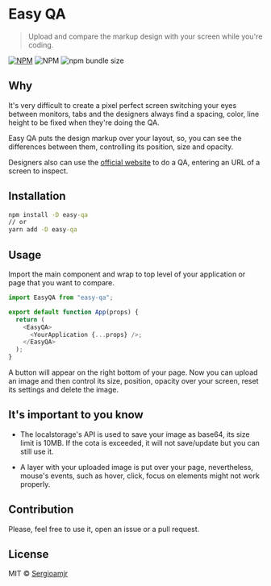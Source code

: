 # Easy QA

> Upload and compare the markup design with your screen while you're coding.

[![NPM](https://img.shields.io/npm/v/easy-qa.svg)](https://www.npmjs.com/package/easy-qa) ![NPM](https://img.shields.io/npm/l/easy-qa) ![npm bundle size](https://img.shields.io/bundlephobia/min/easy-qa)

## Why

It's very difficult to create a pixel perfect screen switching your eyes between monitors, tabs and the designers always find a spacing, color, line height to be fixed when they're doing the QA.

Easy QA puts the design markup over your layout, so, you can see the differences between them, controlling its position, size and opacity.

Designers also can use the [official website](https://easy-qa.netlify.app/#/) to do a QA, entering an URL of a screen to inspect.

## Installation

```cmd
npm install -D easy-qa
// or
yarn add -D easy-qa
```

## Usage

Import the main component and wrap to top level of your application or page that you want to compare.

```javascript
import EasyQA from "easy-qa";

export default function App(props) {
  return (
    <EasyQA>
      <YourApplication {...props} />;
    </EasyQA>
  );
}
```

A button will appear on the right bottom of your page. Now you can upload an image and then control its size, position, opacity over your screen, reset its settings and delete the image.

## It's important to you know

- The localstorage's API is used to save your image as base64, its size limit is 10MB. If the cota is exceeded, it will not save/update but you can still use it.

- A layer with your uploaded image is put over your page, nevertheless, mouse's events, such as hover, click, focus on elements might not work properly.

## Contribution

Please, feel free to use it, open an issue or a pull request.

## License

MIT © [Sergioamjr](https://github.com/Sergioamjr)
